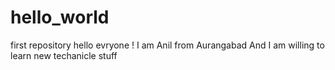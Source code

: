 # hello_world
first repository
hello evryone !
I am Anil from Aurangabad 
And I am willing to learn new techanicle stuff 
